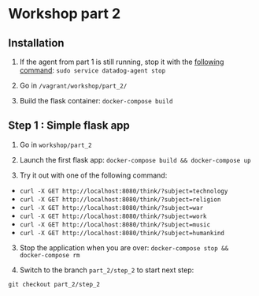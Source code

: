 # Workshop part 2

## Installation

1. If the agent from part 1 is still running, stop it with the [following command][4]: `sudo service datadog-agent stop`

2. Go in `/vagrant/workshop/part_2/`

3. Build the flask container: `docker-compose build`

## Step 1 : Simple flask app 

1. Go in `workshop/part_2`
2. Launch the first flask app: `docker-compose build && docker-compose up`

3. Try it out with one of the following command:

* `curl -X GET http://localhost:8080/think/?subject=technology`
* `curl -X GET http://localhost:8080/think/?subject=religion`
* `curl -X GET http://localhost:8080/think/?subject=war`
* `curl -X GET http://localhost:8080/think/?subject=work`
* `curl -X GET http://localhost:8080/think/?subject=music`
* `curl -X GET http://localhost:8080/think/?subject=humankind`

3. Stop the application when you are over: `docker-compose stop && docker-compose rm`

4. Switch to the branch `part_2/step_2` to start next step:

`git checkout part_2/step_2`

[1]: https://app.datadoghq.com/screen/integration/21/nginx---overview
[2]: https://app.datadoghq.com/dash/integration/20/nginx---metrics
[3]: https://app.datadoghq.com/screen/integration/15/redis---overview
[4]: https://docs.datadoghq.com/agent/basic_agent_usage/amazonlinux/#commands
[5]: https://docs.datadoghq.com/agent/autodiscovery/
[6]: https://docs.datadoghq.com/integrations/nginx/
[7]: https://docs.datadoghq.com/integrations/redisdb/
[8]: https://app.datadoghq.com/
[9]: https://app.datadoghq.com/logs/pipelines